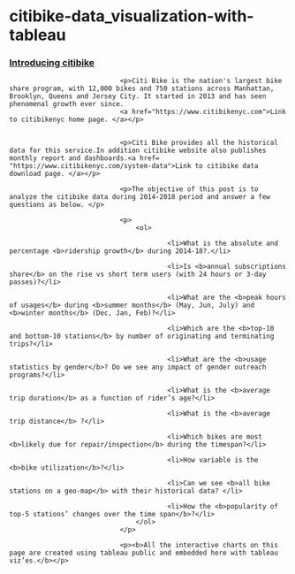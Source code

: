 # citibike-data_visualization-with-tableau

<h3> <u>Introducing citibike</u></h3>

  								<p>Citi Bike is the nation's largest bike share program, with 12,000 bikes and 750 stations across Manhattan, Brooklyn, Queens and Jersey City. It started in 2013 and has seen phenomenal growth ever since.
  								<a href="https://www.citibikenyc.com">Link to citibikenyc home page. </a></p> 
								

								<p>Citi Bike provides all the historical data for this service.In addition citibike website also publishes monthly report and dashboards.<a href= "https://www.citibikenyc.com/system-data">Link to citibike data download page. </a></p>

								<p>The objective of this post is to analyze the citibike data during 2014-2018 period and answer a few questions as below. </p>

								<p>
									<ol>

											<li>What is the absolute and percentage <b>ridership growth</b> during 2014-18?.</li>

											<li>Is <b>annual subscriptions share</b> on the rise vs short term users (with 24 hours or 3-day passes)?</li>

											<li>What are the <b>peak hours of usages</b> during <b>summer months</b> (May, Jun, July) and <b>winter months</b> (Dec, Jan, Feb)?</li>

											<li>Which are the <b>top-10 and bottom-10 stations</b> by number of originating and terminating trips?</li>

											<li>What are the <b>usage statistics by gender</b>? Do we see any impact of gender outreach programs?</li> 

											<li>What is the <b>average trip duration</b> as a function of rider’s age?</li>

											<li>What is the <b>average trip distance</b> ?</li>

											<li>Which bikes are most <b>likely due for repair/inspection</b> during the timespan?</li>

											<li>How variable is the <b>bike utilization</b>?</li>

											<li>Can we see <b>all bike stations on a geo-map</b> with their historical data? </li>

											<li>How the <b>popularity of top-5 stations’ changes over the time span</b>?</li>
									</ol>
								</p>

								<p><b>All the interactive charts on this page are created using tableau public and embedded here with tableau viz’es.</b></p>
